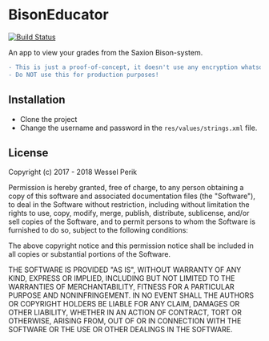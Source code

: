 # BisonEducator

[![Build Status](http://jenkins.perik.me/job/BisonEducator/badge/icon)](http://jenkins.perik.me/job/BisonEducator/)

An app to view your grades from the Saxion Bison-system.

```diff
- This is just a proof-of-concept, it doesn't use any encryption whatsoever!
- Do NOT use this for production purposes!
```

## Installation
- Clone the project
- Change the username and password in the `res/values/strings.xml` file.

## License
Copyright (c) 2017 - 2018 Wessel Perik

Permission is hereby granted, free of charge, to any person obtaining a copy
of this software and associated documentation files (the "Software"), to deal
in the Software without restriction, including without limitation the rights
to use, copy, modify, merge, publish, distribute, sublicense, and/or sell
copies of the Software, and to permit persons to whom the Software is
furnished to do so, subject to the following conditions:

The above copyright notice and this permission notice shall be included in all
copies or substantial portions of the Software.

THE SOFTWARE IS PROVIDED "AS IS", WITHOUT WARRANTY OF ANY KIND, EXPRESS OR
IMPLIED, INCLUDING BUT NOT LIMITED TO THE WARRANTIES OF MERCHANTABILITY,
FITNESS FOR A PARTICULAR PURPOSE AND NONINFRINGEMENT. IN NO EVENT SHALL THE
AUTHORS OR COPYRIGHT HOLDERS BE LIABLE FOR ANY CLAIM, DAMAGES OR OTHER
LIABILITY, WHETHER IN AN ACTION OF CONTRACT, TORT OR OTHERWISE, ARISING FROM,
OUT OF OR IN CONNECTION WITH THE SOFTWARE OR THE USE OR OTHER DEALINGS IN THE
SOFTWARE.
